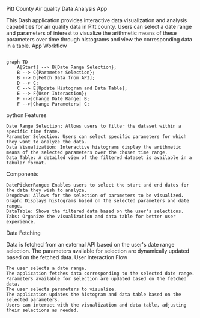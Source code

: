Pitt County Air quality Data Analysis App

This Dash application provides interactive data visualization and analysis capabilities for air quality data in Pitt county. Users can select a date range and parameters of interest to visualize the arithmetic means of these parameters over time through histograms and view the corresponding data in a table.
App Workflow

```mermaid

graph TD
    A[Start] --> B{Date Range Selection};
    B --> C{Parameter Selection};
    B --> D[Fetch Data from API];
    D --> C;
    C --> E[Update Histogram and Data Table];
    E --> F{User Interaction};
    F -->|Change Date Range| B;
    F -->|Change Parameters| C;
```
 python
Features

    Date Range Selection: Allows users to filter the dataset within a specific time frame.
    Parameter Selection: Users can select specific parameters for which they want to analyze the data.
    Data Visualization: Interactive histograms display the arithmetic means of the selected parameters over the chosen time range.
    Data Table: A detailed view of the filtered dataset is available in a tabular format.

Components

    DatePickerRange: Enables users to select the start and end dates for the data they wish to analyze.
    Dropdown: Allows for the selection of parameters to be visualized.
    Graph: Displays histograms based on the selected parameters and date range.
    DataTable: Shows the filtered data based on the user's selections.
    Tabs: Organize the visualization and data table for better user experience.

Data Fetching

Data is fetched from an external API based on the user's date range selection. The parameters available for selection are dynamically updated based on the fetched data.
User Interaction Flow

    The user selects a date range.
    The application fetches data corresponding to the selected date range.
    Parameters available for selection are updated based on the fetched data.
    The user selects parameters to visualize.
    The application updates the histogram and data table based on the selected parameters.
    Users can interact with the visualization and data table, adjusting their selections as needed.
